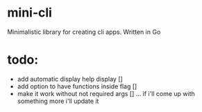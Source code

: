 # mini-cli
Minimalistic library for creating cli apps. Written in Go


# todo:
- add automatic display help display []
- add option to have functions inside flag []
- make it work without not required args []
... if i'll come up with something more i'll update it
